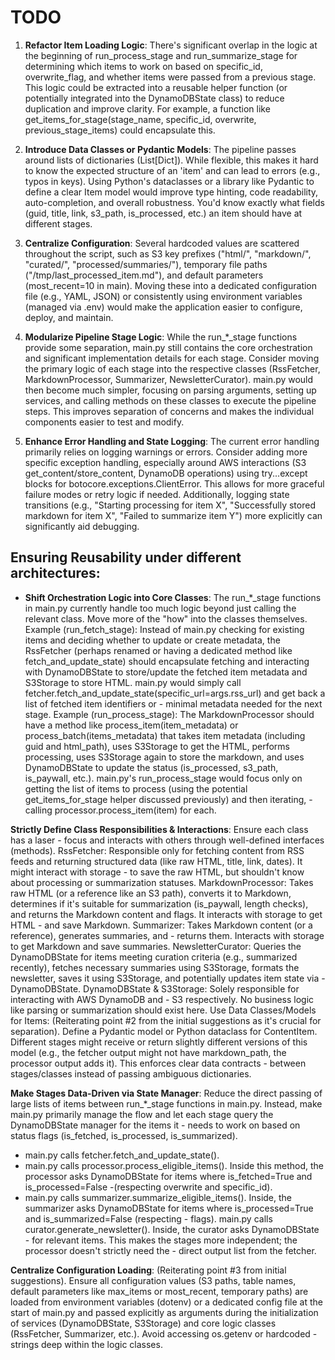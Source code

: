 # TODO

1. **Refactor Item Loading Logic**: There's significant overlap in the logic at the beginning of run_process_stage and run_summarize_stage for determining which items to work on based on specific_id, overwrite_flag, and whether items were passed from a previous stage. This logic could be extracted into a reusable helper function (or potentially integrated into the DynamoDBState class) to reduce duplication and improve clarity. For example, a function like get_items_for_stage(stage_name, specific_id, overwrite, previous_stage_items) could encapsulate this.

2. **Introduce Data Classes or Pydantic Models**: The pipeline passes around lists of dictionaries (List[Dict]). While flexible, this makes it hard to know the expected structure of an 'item' and can lead to errors (e.g., typos in keys). Using Python's dataclasses or a library like Pydantic to define a clear Item model would improve type hinting, code readability, auto-completion, and overall robustness. You'd know exactly what fields (guid, title, link, s3_path, is_processed, etc.) an item should have at different stages.

3. **Centralize Configuration**: Several hardcoded values are scattered throughout the script, such as S3 key prefixes ("html/", "markdown/", "curated/", "processed/summaries/"), temporary file paths ("/tmp/last_processed_item.md"), and default parameters (most_recent=10 in main). Moving these into a dedicated configuration file (e.g., YAML, JSON) or consistently using environment variables (managed via .env) would make the application easier to configure, deploy, and maintain.

4. **Modularize Pipeline Stage Logic**: While the run_*_stage functions provide some separation, main.py still contains the core orchestration and significant implementation details for each stage. Consider moving the primary logic of each stage into the respective classes (RssFetcher, MarkdownProcessor, Summarizer, NewsletterCurator). main.py would then become much simpler, focusing on parsing arguments, setting up services, and calling methods on these classes to execute the pipeline steps. This improves separation of concerns and makes the individual components easier to test and modify.

5. **Enhance Error Handling and State Logging**: The current error handling primarily relies on logging warnings or errors. Consider adding more specific exception handling, especially around AWS interactions (S3 get_content/store_content, DynamoDB operations) using try...except blocks for botocore.exceptions.ClientError. This allows for more graceful failure modes or retry logic if needed. Additionally, logging state transitions (e.g., "Starting processing for item X", "Successfully stored markdown for item X", "Failed to summarize item Y") more explicitly can significantly aid debugging.


## Ensuring Reusability under different architectures:
- **Shift Orchestration Logic into Core Classes**: The run_*_stage functions in main.py currently handle too much logic beyond just calling the relevant class. Move more of the "how" into the classes themselves.
Example (run_fetch_stage): Instead of main.py checking for existing items and deciding whether to update or create metadata, the RssFetcher (perhaps renamed or having a dedicated method like fetch_and_update_state) should encapsulate fetching and interacting with DynamoDBState to store/update the fetched item metadata and S3Storage to store HTML. main.py would simply call fetcher.fetch_and_update_state(specific_url=args.rss_url) and get back a list of fetched item identifiers or - minimal metadata needed for the next stage.
Example (run_process_stage): The MarkdownProcessor should have a method like process_item(item_metadata) or process_batch(items_metadata) that takes item metadata (including guid and html_path), uses S3Storage to get the HTML, performs processing, uses S3Storage again to store the markdown, and uses DynamoDBState to update the status (is_processed, s3_path, is_paywall, etc.). main.py's run_process_stage would focus only on getting the list of items to process (using the potential get_items_for_stage helper discussed previously) and then iterating, - calling processor.process_item(item) for each.

**Strictly Define Class Responsibilities & Interactions**: Ensure each class has a laser - focus and interacts with others through well-defined interfaces (methods).
RssFetcher: Responsible only for fetching content from RSS feeds and returning structured data (like raw HTML, title, link, dates). It might interact with storage - to save the raw HTML, but shouldn't know about processing or summarization statuses.
MarkdownProcessor: Takes raw HTML (or a reference like an S3 path), converts it to Markdown, determines if it's suitable for summarization (is_paywall, length checks), and returns the Markdown content and flags. It interacts with storage to get HTML - and save Markdown.
Summarizer: Takes Markdown content (or a reference), generates summaries, and - returns them. Interacts with storage to get Markdown and save summaries.
NewsletterCurator: Queries the DynamoDBState for items meeting curation criteria (e.g., summarized recently), fetches necessary summaries using S3Storage, formats the newsletter, saves it using S3Storage, and potentially updates item state via - DynamoDBState.
DynamoDBState & S3Storage: Solely responsible for interacting with AWS DynamoDB and - S3 respectively. No business logic like parsing or summarization should exist here.
Use Data Classes/Models for Items: (Reiterating point #2 from the initial suggestions as it's crucial for separation). Define a Pydantic model or Python dataclass for ContentItem. Different stages might receive or return slightly different versions of this model (e.g., the fetcher output might not have markdown_path, the processor output adds it). This enforces clear data contracts - between stages/classes instead of passing ambiguous dictionaries.

**Make Stages Data-Driven via State Manager**: Reduce the direct passing of large lists of items between run_*_stage functions in main.py. Instead, make main.py primarily manage the flow and let each stage query the DynamoDBState manager for the items it - needs to work on based on status flags (is_fetched, is_processed, is_summarized).
- main.py calls fetcher.fetch_and_update_state().
- main.py calls processor.process_eligible_items(). Inside this method, the processor asks DynamoDBState for items where is_fetched=True and is_processed=False -(respecting overwrite and specific_id).
- main.py calls summarizer.summarize_eligible_items(). Inside, the summarizer asks DynamoDBState for items where is_processed=True and is_summarized=False (respecting - flags).
main.py calls curator.generate_newsletter(). Inside, the curator asks DynamoDBState - for relevant items.
This makes the stages more independent; the processor doesn't strictly need the - direct output list from the fetcher.

**Centralize Configuration Loading**: (Reiterating point #3 from initial suggestions). Ensure all configuration values (S3 paths, table names, default parameters like max_items or most_recent, temporary paths) are loaded from environment variables (dotenv) or a dedicated config file at the start of main.py and passed explicitly as arguments during the initialization of services (DynamoDBState, S3Storage) and core logic classes (RssFetcher, Summarizer, etc.). Avoid accessing os.getenv or hardcoded - strings deep within the logic classes.
